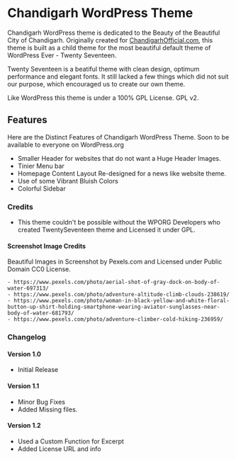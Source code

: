 # Chandigarh WordPress Theme

Chandigarh WordPress theme is dedicated to the Beauty of the Beautiful City of Chandigarh. Originally created for [ChandigarhOfficial.com](http://chandigarhofficial.com), this theme is built as a child theme for the most beautiful default theme of WordPress Ever - Twenty Seventeen.

Twenty Seventeen is a beatiful theme with clean design, optimum performance and elegant fonts. It still lacked a few things which did not suit our purpose, which encouraged us to create our own theme.

Like WordPress this theme is under a 100% GPL License. GPL v2.

## Features

Here are the Distinct Features of Chandigarh WordPress Theme. Soon to be available to everyone on WordPress.org

* Smaller Header for websites that do not want a Huge Header Images.
* Tinier Menu bar
* Homepage Content Layout Re-designed for a news like website theme.
* Use of some Vibrant Bluish Colors
* Colorful Sidebar

### Credits

* This theme couldn't be possible without the WPORG Developers who created TwentySeventeen theme and Licensed it under GPL.

#### Screenshot Image Credits
Beautiful Images in Screenshot by Pexels.com and Licensed under Public Domain CC0 License.

```
- https://www.pexels.com/photo/aerial-shot-of-gray-dock-on-body-of-water-697313/
- https://www.pexels.com/photo/adventure-altitude-climb-clouds-238619/
- https://www.pexels.com/photo/woman-in-black-yellow-and-white-floral-button-up-shirt-holding-smartphone-wearing-aviator-sunglasses-near-body-of-water-681793/
- https://www.pexels.com/photo/adventure-climber-cold-hiking-236959/
```

### Changelog

#### Version 1.0

* Initial Release

#### Version 1.1

* Minor Bug Fixes
* Added Missing files.

#### Version 1.2

* Used a Custom Function for Excerpt
* Added License URL and info